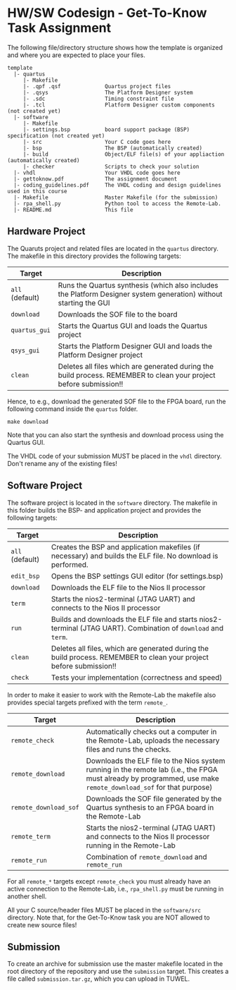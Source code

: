 
# HW/SW Codesign - Get-To-Know Task Assignment

The following file/directory structure shows how the template is organized and where you are expected to place your files.

```
template
  |- quartus
     |- Makefile
     |- .qpf .qsf              Quartus project files
     |- .qsys                  The Platform Designer system
     |- .sdc                   Timing constraint file
     |- .tcl                   Platform Designer custom components (not created yet)
  |- software
     |- Makefile
     |- settings.bsp           board support package (BSP) specification (not created yet)
     |- src                    Your C code goes here
     |- bsp                    The BSP (automatically created)
     |- build                  Object/ELF file(s) of your appliaction (automatically created)
     |- checker                Scripts to check your solution
  |- vhdl                      Your VHDL code goes here
  |- gettoknow.pdf             The assignment document
  |- coding_guidelines.pdf     The VHDL coding and design guidelines used in this course
  |- Makefile                  Master Makefile (for the submission)
  |- rpa_shell.py              Python tool to access the Remote-Lab.
  |- README.md                 This file
```

## Hardware Project

The Quaruts project and related files are located in the `quartus` directory.
The makefile in this directory provides the following targets:

| Target | Description |
|--|--|
| `all` (default) | Runs the Quartus synthesis (which also includes the Platform Designer system generation) without starting the GUI|
| `download` | Downloads the SOF file to the board |
| `quartus_gui` | Starts the Quartus GUI and loads the Quartus project |
| `qsys_gui` | Starts the Platform Designer GUI and loads the Platform Designer project |
| `clean` | Deletes all files which are generated during the build process. REMEMBER to clean your project before submission!! |

Hence, to e.g., download the generated SOF file to the FPGA board, run the following command inside the `quartus` folder.

```
make download
```

Note that you can also start the synthesis and download process using the Quartus GUI.

The VHDL code of your submission MUST be placed in the `vhdl` directory. 
Don't rename any of the existing files!

## Software Project

The software project is located in the `software` directory.
The makefile in this folder builds the BSP- and application project and provides the following targets:

| Target | Description |
|--|--|
| `all` (default) | Creates the BSP and application makefiles (if necessary) and builds the ELF file. No download is performed. |
| `edit_bsp` | Opens the BSP settings GUI editor (for settings.bsp) |
| `download` | Downloads the ELF file to the Nios II processor |
| `term` | Starts the nios2-terminal (JTAG UART) and connects to the Nios II processor |
| `run` | Builds and downloads the ELF file and starts nios2-terminal (JTAG UART). Combination of `download` and `term`. |
| `clean` | Deletes all files, which are generated during the build process. REMEMBER to clean your project before submission!! |
| `check` | Tests your implementation (correctness and speed)|

In order to make it easier to work with the Remote-Lab the makefile also provides special targets prefixed with the term `remote_`.

| Target | Description |
|--|--|
| `remote_check` | Automatically checks out a computer in the Remote-Lab, uploads the necessary files and runs the checks. |
| `remote_download` | Downloads the ELF file to the Nios system running in the remote lab (i.e., the FPGA must already by programmed, use make `remote_download_sof` for that purpose) |
| `remote_download_sof` | Downloads the SOF file generated by the Quartus synthesis to an FPGA board in the Remote-Lab |
| `remote_term` | Starts the nios2-terminal (JTAG UART) and connects to the Nios II processor running in the Remote-Lab|
| `remote_run` | Combination of `remote_download` and `remote_run` |

For all `remote_*` targets except `remote_check` you must already have an active connection to the Remote-Lab, i.e., `rpa_shell.py` must be running in another shell.

All your C source/header files MUST be placed in the `software/src` directory.
Note that, for the Get-To-Know task you are NOT allowed to create new source files!

## Submission
To create an archive for submission use the master makefile located in the root directory of the repository and use the `submission` target.
This creates a file called `submission.tar.gz`, which you can upload in TUWEL. 

